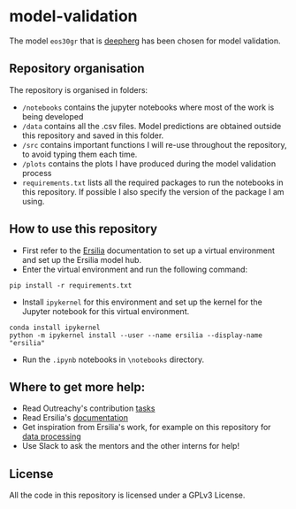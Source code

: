 # model-validation
The model `eos30gr` that is [deepherg](https://github.com/ersilia-os/eos30gr/blob/main/README.md) has been chosen for model validation.

## Repository organisation
The repository is organised in folders:
- `/notebooks` contains the jupyter notebooks where most of the work is being developed
- `/data` contains all the .csv files. Model predictions are obtained outside this repository and saved in this folder.
- `/src` contains important functions I will re-use throughout the repository, to avoid typing them each time.
- `/plots` contains the plots I have produced during the model validation process
- `requirements.txt` lists all the required packages to run the notebooks in this repository. If possible I also specify the version of the package I am using.

## How to use this repository
- First refer to the [Ersilia](https://ersilia.gitbook.io/ersilia-book) documentation to set up a virtual environment and set up the Ersilia model hub.
- Enter the virtual environment and run the following command:
```
pip install -r requirements.txt
```
- Install `ipykernel` for this environment and set up the kernel for the Jupyter notebook for this virtual environment.
```
conda install ipykernel
python -m ipykernel install --user --name ersilia --display-name "ersilia"
```
- Run the `.ipynb` notebooks in `\notebooks` directory.

## Where to get more help:
- Read Outreachy's contribution [tasks](https://ersilia.gitbook.io/ersilia-book/contributors/internships/outreachy-summer-2024)
- Read Ersilia's [documentation](https://ersilia.gitbook.io/ersilia-book)
- Get inspiration from Ersilia's work, for example on this repository for [data processing](https://github.com/ersilia-os/open-data-cleaning)
- Use Slack to ask the mentors and the other interns for help!

## License
All the code in this repository is licensed under a GPLv3 License.